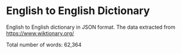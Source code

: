 # English to English Dictionary
English to English dictionary in JSON format. The data extracted from https://www.wiktionary.org/

Total number of words: 62,364
```
